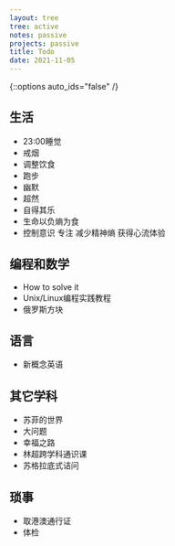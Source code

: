 ```yaml
---
layout: tree
tree: active
notes: passive
projects: passive
title: Todo
date: 2021-11-05
---
```



{::options auto_ids="false" /}


## 生活
* 23:00睡觉
* 戒烟
* 调整饮食
* 跑步
* 幽默
* 超然
* 自得其乐
* 生命以负熵为食
* 控制意识 专注 减少精神熵 获得心流体验

## 编程和数学
* How to solve it
* Unix/Linux编程实践教程
* 俄罗斯方块

## 语言
* 新概念英语

## 其它学科
* 苏菲的世界
* 大问题
* 幸福之路
* 林超跨学科通识课
* 苏格拉底式诘问

## 琐事
* 取港澳通行证
* 体检

